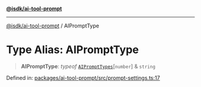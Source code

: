 [**@isdk/ai-tool-prompt**](../README.md)

***

[@isdk/ai-tool-prompt](../globals.md) / AIPromptType

# Type Alias: AIPromptType

> **AIPromptType**: *typeof* [`AIPromptTypes`](../variables/AIPromptTypes.md)\[`number`\] & `string`

Defined in: [packages/ai-tool-prompt/src/prompt-settings.ts:17](https://github.com/isdk/ai-tool-prompt.js/blob/05afa5dec5217dc3ff89bf08e601fc3699c3ca59/src/prompt-settings.ts#L17)
